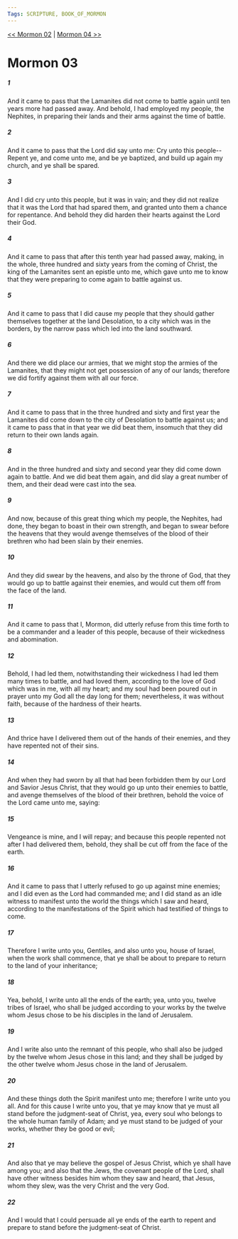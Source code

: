 ```yaml
---
Tags: SCRIPTURE, BOOK_OF_MORMON
---
```


[<< Mormon 02](BOOK_OF_MORMON/13_Mormon/Mormon_02.md) | [Mormon 04 >>](BOOK_OF_MORMON/13_Mormon/Mormon_04.md)

# Mormon 03

##### 1
 And it came to pass that the Lamanites did not come to battle again until ten years more had passed away. And behold, I had employed my people, the Nephites, in preparing their lands and their arms against the time of battle.
##### 2
 And it came to pass that the Lord did say unto me: Cry unto this people--Repent ye, and come unto me, and be ye baptized, and build up again my church, and ye shall be spared.
##### 3
 And I did cry unto this people, but it was in vain; and they did not realize that it was the Lord that had spared them, and granted unto them a chance for repentance. And behold they did harden their hearts against the Lord their God.
##### 4
 And it came to pass that after this tenth year had passed away, making, in the whole, three hundred and sixty years from the coming of Christ, the king of the Lamanites sent an epistle unto me, which gave unto me to know that they were preparing to come again to battle against us.
##### 5
 And it came to pass that I did cause my people that they should gather themselves together at the land Desolation, to a city which was in the borders, by the narrow pass which led into the land southward.
##### 6
 And there we did place our armies, that we might stop the armies of the Lamanites, that they might not get possession of any of our lands; therefore we did fortify against them with all our force.
##### 7
 And it came to pass that in the three hundred and sixty and first year the Lamanites did come down to the city of Desolation to battle against us; and it came to pass that in that year we did beat them, insomuch that they did return to their own lands again.
##### 8
 And in the three hundred and sixty and second year they did come down again to battle. And we did beat them again, and did slay a great number of them, and their dead were cast into the sea.
##### 9
 And now, because of this great thing which my people, the Nephites, had done, they began to boast in their own strength, and began to swear before the heavens that they would avenge themselves of the blood of their brethren who had been slain by their enemies.
##### 10
 And they did swear by the heavens, and also by the throne of God, that they would go up to battle against their enemies, and would cut them off from the face of the land.
##### 11
 And it came to pass that I, Mormon, did utterly refuse from this time forth to be a commander and a leader of this people, because of their wickedness and abomination.
##### 12
 Behold, I had led them, notwithstanding their wickedness I had led them many times to battle, and had loved them, according to the love of God which was in me, with all my heart; and my soul had been poured out in prayer unto my God all the day long for them; nevertheless, it was without faith, because of the hardness of their hearts.
##### 13
 And thrice have I delivered them out of the hands of their enemies, and they have repented not of their sins.
##### 14
 And when they had sworn by all that had been forbidden them by our Lord and Savior Jesus Christ, that they would go up unto their enemies to battle, and avenge themselves of the blood of their brethren, behold the voice of the Lord came unto me, saying:
##### 15
 Vengeance is mine, and I will repay; and because this people repented not after I had delivered them, behold, they shall be cut off from the face of the earth.
##### 16
 And it came to pass that I utterly refused to go up against mine enemies; and I did even as the Lord had commanded me; and I did stand as an idle witness to manifest unto the world the things which I saw and heard, according to the manifestations of the Spirit which had testified of things to come.
##### 17
 Therefore I write unto you, Gentiles, and also unto you, house of Israel, when the work shall commence, that ye shall be about to prepare to return to the land of your inheritance;
##### 18
 Yea, behold, I write unto all the ends of the earth; yea, unto you, twelve tribes of Israel, who shall be judged according to your works by the twelve whom Jesus chose to be his disciples in the land of Jerusalem.
##### 19
 And I write also unto the remnant of this people, who shall also be judged by the twelve whom Jesus chose in this land; and they shall be judged by the other twelve whom Jesus chose in the land of Jerusalem.
##### 20
 And these things doth the Spirit manifest unto me; therefore I write unto you all. And for this cause I write unto you, that ye may know that ye must all stand before the judgment-seat of Christ, yea, every soul who belongs to the whole human family of Adam; and ye must stand to be judged of your works, whether they be good or evil;
##### 21
 And also that ye may believe the gospel of Jesus Christ, which ye shall have among you; and also that the Jews, the covenant people of the Lord, shall have other witness besides him whom they saw and heard, that Jesus, whom they slew, was the very Christ and the very God.
##### 22
 And I would that I could persuade all ye ends of the earth to repent and prepare to stand before the judgment-seat of Christ.
